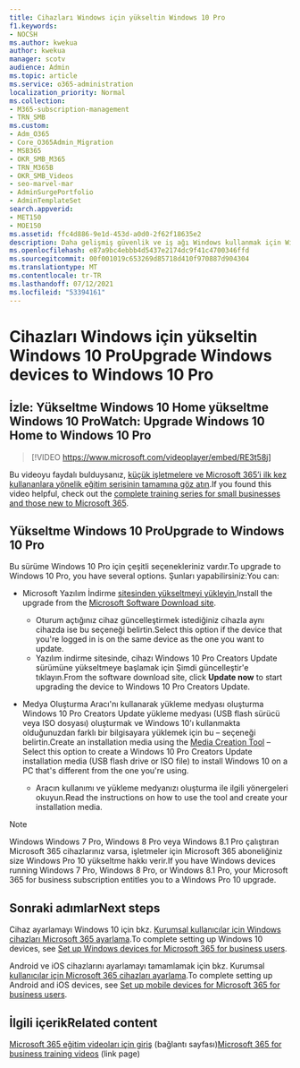 ```yaml
---
title: Cihazları Windows için yükseltin Windows 10 Pro
f1.keywords:
- NOCSH
ms.author: kwekua
author: kwekua
manager: scotv
audience: Admin
ms.topic: article
ms.service: o365-administration
localization_priority: Normal
ms.collection:
- M365-subscription-management
- TRN_SMB
ms.custom:
- Adm_O365
- Core_O365Admin_Migration
- MSB365
- OKR_SMB_M365
- TRN_M365B
- OKR_SMB_Videos
- seo-marvel-mar
- AdminSurgePortfolio
- AdminTemplateSet
search.appverid:
- MET150
- MOE150
ms.assetid: ffc4d886-9e1d-453d-a0d0-2f62f18635e2
description: Daha gelişmiş güvenlik ve iş ağı Windows kullanmak için Windows 10 Pro cihazlarınızı yükseltmenin yollarını keşfedin.
ms.openlocfilehash: e87a9bc4ebbb4d5437e2174dc9f41c4700346ffd
ms.sourcegitcommit: 00f001019c653269d85718d410f970887d904304
ms.translationtype: MT
ms.contentlocale: tr-TR
ms.lasthandoff: 07/12/2021
ms.locfileid: "53394161"
---
```

# <a name="upgrade-windows-devices-to-windows-10-pro"></a><span data-ttu-id="28340-103">Cihazları Windows için yükseltin Windows 10 Pro</span><span class="sxs-lookup"><span data-stu-id="28340-103">Upgrade Windows devices to Windows 10 Pro</span></span>

## <a name="watch-upgrade-windows-10-home-to-windows-10-pro"></a><span data-ttu-id="28340-104">İzle: Yükseltme Windows 10 Home yükseltme Windows 10 Pro</span><span class="sxs-lookup"><span data-stu-id="28340-104">Watch: Upgrade Windows 10 Home to Windows 10 Pro</span></span>

> [!VIDEO https://www.microsoft.com/videoplayer/embed/RE3t58j]

<span data-ttu-id="28340-105">Bu videoyu faydalı bulduysanız, [küçük işletmelere ve Microsoft 365’i ilk kez kullananlara yönelik eğitim serisinin tamamına göz atın](../business-video/index.yml).</span><span class="sxs-lookup"><span data-stu-id="28340-105">If you found this video helpful, check out the [complete training series for small businesses and those new to Microsoft 365](../business-video/index.yml).</span></span>

## <a name="upgrade-to-windows-10-pro"></a><span data-ttu-id="28340-106">Yükseltme Windows 10 Pro</span><span class="sxs-lookup"><span data-stu-id="28340-106">Upgrade to Windows 10 Pro</span></span>

<span data-ttu-id="28340-107">Bu sürüme Windows 10 Pro için çeşitli seçenekleriniz vardır.</span><span class="sxs-lookup"><span data-stu-id="28340-107">To upgrade to Windows 10 Pro, you have several options.</span></span> <span data-ttu-id="28340-108">Şunları yapabilirsiniz:</span><span class="sxs-lookup"><span data-stu-id="28340-108">You can:</span></span>

- <span data-ttu-id="28340-109">Microsoft Yazılım İndirme [sitesinden yükseltmeyi yükleyin.](https://go.microsoft.com/fwlink/?LinkID=836951)</span><span class="sxs-lookup"><span data-stu-id="28340-109">Install the upgrade from the [Microsoft Software Download site](https://go.microsoft.com/fwlink/?LinkID=836951).</span></span>
  - <span data-ttu-id="28340-110">Oturum açtığınız cihaz güncelleştirmek istediğiniz cihazla aynı cihazda ise bu seçeneği belirtin.</span><span class="sxs-lookup"><span data-stu-id="28340-110">Select this option if the device that you're logged in is on the same device as the one you want to update.</span></span>
  - <span data-ttu-id="28340-111">Yazılım indirme sitesinde,  cihazı Windows 10 Pro Creators Update sürümüne yükseltmeye başlamak için Şimdi güncelleştir'e tıklayın.</span><span class="sxs-lookup"><span data-stu-id="28340-111">From the software download site, click **Update now** to start upgrading the device to Windows 10 Pro Creators Update.</span></span>

- <span data-ttu-id="28340-112">Medya Oluşturma Aracı'nı kullanarak yükleme medyası oluşturma Windows 10 Pro Creators Update yükleme medyası (USB flash sürücü veya ISO dosyası) oluşturmak ve Windows 10'ı kullanmakta olduğunuzdan farklı bir bilgisayara yüklemek için bu [](https://go.microsoft.com/fwlink/?LinkID=836960) &ndash; seçeneği belirtin.</span><span class="sxs-lookup"><span data-stu-id="28340-112">Create an installation media using the [Media Creation Tool](https://go.microsoft.com/fwlink/?LinkID=836960) &ndash; Select this option to create a Windows 10 Pro Creators Update installation media (USB flash drive or ISO file) to install Windows 10 on a PC that's different from the one you're using.</span></span>
  - <span data-ttu-id="28340-113">Aracın kullanımı ve yükleme medyanızı oluşturma ile ilgili yönergeleri okuyun.</span><span class="sxs-lookup"><span data-stu-id="28340-113">Read the instructions on how to use the tool and create your installation media.</span></span>

> [!NOTE]
> <span data-ttu-id="28340-114">Windows Windows 7 Pro, Windows 8 Pro veya Windows 8.1 Pro çalıştıran Microsoft 365 cihazlarınız varsa, işletmeler için Microsoft 365 aboneliğiniz size Windows Pro 10 yükseltme hakkı verir.</span><span class="sxs-lookup"><span data-stu-id="28340-114">If you have Windows devices running Windows 7 Pro, Windows 8 Pro, or Windows 8.1 Pro, your Microsoft 365 for business subscription entitles you to a Windows Pro 10 upgrade.</span></span>

## <a name="next-steps"></a><span data-ttu-id="28340-115">Sonraki adımlar</span><span class="sxs-lookup"><span data-stu-id="28340-115">Next steps</span></span>

<span data-ttu-id="28340-116">Cihaz ayarlamayı Windows 10 için bkz. [Kurumsal kullanıcılar için Windows cihazları Microsoft 365 ayarlama](set-up-windows-devices.md).</span><span class="sxs-lookup"><span data-stu-id="28340-116">To complete setting up Windows 10 devices, see [Set up Windows devices for Microsoft 365 for business users](set-up-windows-devices.md).</span></span>

<span data-ttu-id="28340-117">Android ve iOS cihazlarını ayarlamayı tamamlamak için bkz. Kurumsal [kullanıcılar için Microsoft 365 cihazları ayarlama](set-up-mobile-devices.md).</span><span class="sxs-lookup"><span data-stu-id="28340-117">To complete setting up Android and iOS devices, see [Set up mobile devices for Microsoft 365 for business users](set-up-mobile-devices.md).</span></span>

## <a name="related-content"></a><span data-ttu-id="28340-118">İlgili içerik</span><span class="sxs-lookup"><span data-stu-id="28340-118">Related content</span></span>

<span data-ttu-id="28340-119">[Microsoft 365 eğitim videoları için giriş](../business-video/index.yml) (bağlantı sayfası)</span><span class="sxs-lookup"><span data-stu-id="28340-119">[Microsoft 365 for business training videos](../business-video/index.yml) (link page)</span></span>
